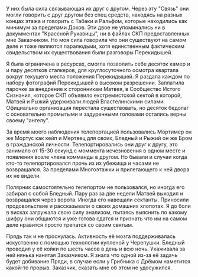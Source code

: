 
У них была сила связывающая их друг с другом. Через эту "Связь" они могли говорить с друг другом без спец средств, находясь на разных концах этажа и говорить с Табаки и Ральфом, которые находились как минимум за пределами Доков. Эти двое не упоминались ни в докумментах "Крассной Рукавицы", ни в файлах СКП предоставленных мне Заказчиком. Но моя сила говорила что они существуют на самом деле и тоже являются паралюдьми, хотя единственным фактическим свидельством их существования были разговоры Перекидышей.

Я была ограничена в ресурсах, смогла позволить себе десяток камер и и пару десятков сталкеров, для круглосуточного осмотра квартала вокруг текущего места положения Перекидышей. Я раздала каждом по набору фотографий Перекидышей в высоком разрешении. Заплатила парочке за внедрение к сторонникам Матвея, в Сообщество Истого Сизнания, которое СКП объявило екстремистской сектой в которой, Матвей и Рыжий удерживали людей Властелинскими силами. Официально организация перестала существовать, но десяток бедолаг с основательно промытыми и задуренными головами остались верны своему "ангелу".

За время моего наблюдения телепортацией пользовались Мортимер он же Мортус как кейп и Мертвец для своих, Бледный и Рыжий он же Бром в гражданской личности. Телепортировались они друг к другу, это занимало от 15-30 секунд с моммента исчезновения в одном месте и появления возле члена комманды в другом. Но бывали и случаи когда кто-то телепортировался прочь из их убежища и часами не возвращался. За пределами Многоэтажки и прилегающего к ней двора их не видели.

Полярник самостоятельно телепортом не пользовался, но иногда его забирал с собой Бледный. Пару раз за две недели Матвей выходил и возвращался через ворота. Иногда его навещали сектанты. Приносили продовольствие и рассказывали о своих домашних хлопотах. Я до боли в висках загружала свою силу анализом, пытаясь выяснить по какому шифру они общаются и уже готова сдатся и признать что им на самом деле нравится просто трепатся со своим святым.

Прядь так и не проснулась. Активность её мозга поддерживалась искуственно с помощью технологии купленой у Черепушки. Бледный проводил у её койки по шесть часов в день и всю ночь. Ухаживала за ней нянька нанятая Заказчиком. Я знала что одной из-за её задачь будет добивание Пряди, в случае если у Грибника с Дрёмом наметится  какой-то прорыв. Заказчик, сказать мне об этом не удосужился.

